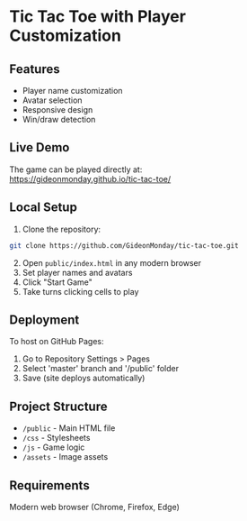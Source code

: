 # Tic Tac Toe with Player Customization

## Features
- Player name customization
- Avatar selection
- Responsive design
- Win/draw detection

## Live Demo
The game can be played directly at:  
https://gideonmonday.github.io/tic-tac-toe/

## Local Setup
1. Clone the repository:
```bash
git clone https://github.com/GideonMonday/tic-tac-toe.git
```
2. Open `public/index.html` in any modern browser
3. Set player names and avatars
4. Click "Start Game"
5. Take turns clicking cells to play

## Deployment
To host on GitHub Pages:
1. Go to Repository Settings > Pages
2. Select 'master' branch and '/public' folder
3. Save (site deploys automatically)

## Project Structure
- `/public` - Main HTML file
- `/css` - Stylesheets
- `/js` - Game logic
- `/assets` - Image assets

## Requirements
Modern web browser (Chrome, Firefox, Edge)

